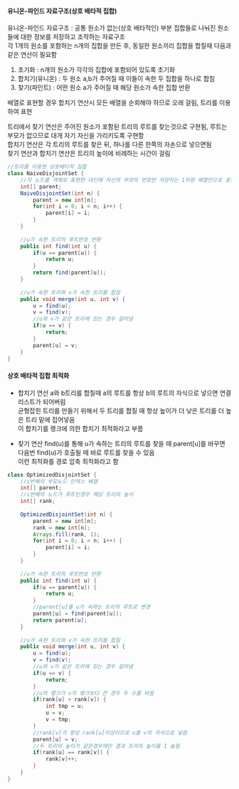 #### 유니온-파인드 자료구조(상호 배타적 집합)
유니온-파인드 자료구조 : 공통 원소가 없는(상호 배타적인) 부분 집합들로 나눠진 원소들에 대한 정보를 저장하고 조작하는 자료구조<br>
각 1개의 원소를 포함하는 n개의 집합을 만든 후, 동일한 원소끼리 집합을 합칠때 다음과 같은 연산이 필요함
1. 초기화 : n개의 원소가 각각의 집합에 포함되어 있도록 초기화
2. 합치기(유니온) : 두 원소 a,b가 주어질 때 이들이 속한 두 집합을 하나로 합침
3. 찾기(파인트) : 어떤 원소 a가 주어질 때  해당 원소가 속한 집합 반환

배열로 표현할 경우 합치기 연산시 모든 배열을 순회해야 하므로 오래 걸림, 트리를 이용하여 표현<br>

트리에서 찾기 연산은 주어진 원소가 포함된 트리의 루트를 찾는것으로 구현됨, 루트는 부모가 없으므로 대개 자기 자신을 가리키도록 구현함<br>
합치기 연산은 각 트리의 루트를 찾은 뒤, 하나를 다른 한쪽의 자손으로 넣으면됨<br>
찾기 연산과 합치기 연산은 트리의 높이에 비례하는 시간이 걸림<br>

```java
//트리를 이용한 상호배타적 집합
class NaiveDisjointSet {
	//각 노드를 객체로 표현한 대신에 자신의 부모의 번호만 저장하는 1차원 배열만으로 표현함
	int[] parent;
	NaiveDisjointSet(int n) {
		parent = new int[n];
		for(int i = 0; i < n; i++) {
			parent[i] = i;
		}
	}
	
	//u가 속한 트리의 루트번호 반환
	public int find(int u) {
		if(u == parent[u]) {
			return u;
		}
		return find(parent[u]);
	}
	
	//u가 속한 트리와 v가 속한 트리를 합침
	public void merge(int u, int v) {
		u = find(u);
		v = find(v);
		//u와 v가 같은 트리에 있는 경우 걸러냄
		if(u == v) {
			return;
		}
		parent[u] = v;
	}
}
```

#### 상호 배타적 집합 최적화
- 합치기 연산
a와 b트리를 합칠때 a의 루트를 항상 b의 루트의 자식으로 넣으면 연결리스트가 되어버림<br>
균형잡힌 트리를 만들기 위해서 두 트리를 합칠 때 항상 높이가 더 낮은 트리를 더 높은 트리 밑에 집어넣음<br>
이 합치기를 랭크에 의한 합치기 최적화라고 부름<br>

- 찾기 연산
find(u)를 통해 u가 속하는 트리의 루트를 찾을 때 parent[u]를 바꾸면 다음번 find(u)가 호출될 떼 바로 루트를 찾을 수 있음<br>
이런 최적화를 경로 압축 최적화라고 함<br>

```java
class OptimizedDisjointSet {
	//i번째의 부모노드 인덱스 배열
	int[] parent;
	//i번째의 노드가 루트인경우 해당 트리의 높이
	int[] rank;
	
	OptimizedDisjointSet(int n) {
		parent = new int[n];
		rank = new int[n];
		Arrays.fill(rank, 1);
		for(int i = 0; i < n; i++) {
			parent[i] = i;
		}
	}
	
	//u가 속한 트리의 루트번호 반환
	public int find(int u) {
		if(u == parent[u]) {
			return u;
		}
		//parent[u]를 u가 속하는 트리의 루트로 변경
		parent[u] = find(parent[u]);
		return parent[u];
	}
	
	//u가 속한 트리와 v가 속한 트리를 합침
	public void merge(int u, int v) {
		u = find(u);
		v = find(v);
		//u와 v가 같은 트리에 있는 경우 걸러냄
		if(u == v) {
			return;
		}
		//u의 랭크가 v의 랭크보다 큰 경우 두 수를 바꿈
		if(rank[u] > rank[v]) {
			int tmp = u;
			u = v;
			v = tmp;
		}
		//rank[v]가 항상 rank[u]이상이므로 u를 v의 자식으로 넣음
		parent[u] = v;
		//두 트리의 높이가 같은경우에만 결과 트리의 높이를 1 늘림
		if(rank[u] == rank[v]) {
			rank[v]++;
		}
	}
}
```
